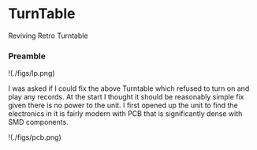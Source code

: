 # TurnTable
Reviving Retro Turntable

### Preamble
!(./figs/lp.png)

I was asked if I could fix the above Turntable which refused to turn on and play 
any records. At the start I thought it should be reasonably simple fix given there
is no power to the unit. I first opened up the unit to find the electronics in it
is fairly modern with PCB that is significantly dense with SMD components.

!(./figs/pcb.png)
